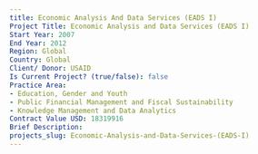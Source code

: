 ```yaml
---
title: Economic Analysis And Data Services (EADS I)
Project Title: Economic Analysis and Data Services (EADS I)
Start Year: 2007
End Year: 2012
Region: Global
Country: Global
Client/ Donor: USAID
Is Current Project? (true/false): false
Practice Area:
- Education, Gender and Youth
- Public Financial Management and Fiscal Sustainability
- Knowledge Management and Data Analytics
Contract Value USD: 18319916
Brief Description: 
projects_slug: Economic-Analysis-and-Data-Services-(EADS-I)
---
```


